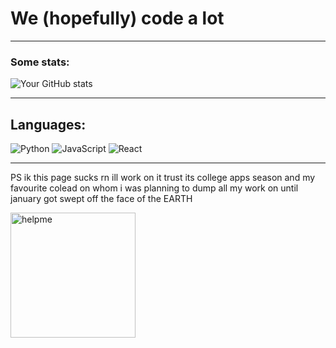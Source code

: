 
# We (hopefully) code a lot

***

### Some stats:


![Your GitHub stats](https://github-readme-stats.vercel.app/api?username=ACSOHS&show_icons=true&theme=radical)

***

## Languages:

![Python](https://img.shields.io/badge/Python-3776AB?logo=python&logoColor=white)
![JavaScript](https://img.shields.io/badge/JavaScript-F7DF1E?logo=javascript&logoColor=black)
![React](https://img.shields.io/badge/React-61DAFB?logo=react&logoColor=black)

***

PS ik this page sucks rn ill work on it trust its college apps season and my favourite colead on whom i was planning to dump all my work on until january got swept off the face of the EARTH 

<img src="https://tenor.com/view/he-is-speaking-guy-explaining-with-a-whiteboard-some-guy-explaining-gif-19593300" alt="helpme" width="200">




